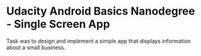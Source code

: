 # Udacity Android Basics Nanodegree - Single Screen App

Task was to design and implement a simple app that displays information about a small business.
